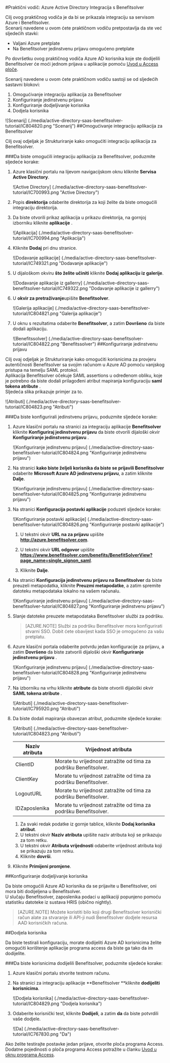 <properties 
    pageTitle="Praktični vodič: Azure Active Directory Integracija s Benefitsolver | Microsoft Azure"
    description="Saznajte kako koristiti Benefitsolver s Azure Active Directory da biste omogućili jedinstvenu prijavu, automatiziranog dodjele resursa i više!" 
    services="active-directory" 
    authors="jeevansd"  
    documentationCenter="na" 
    manager="femila"/>
<tags 
    ms.service="active-directory" 
    ms.devlang="na" 
    ms.topic="article" 
    ms.tgt_pltfrm="na" 
    ms.workload="identity" 
    ms.date="10/10/2016" 
    ms.author="jeedes" />

#<a name="tutorial-azure-active-directory-integration-with-benefitsolver"></a>Praktični vodič: Azure Active Directory Integracija s Benefitsolver

Cilj ovog praktičnog vodiča je da bi se prikazala integraciju sa servisom Azure i Benefitsolver.  
Scenarij navedene u ovom ćete praktičnom vodiču pretpostavlja da ste već sljedećih stavki:

-   Valjani Azure pretplate
-   Na Benefitsolver jedinstvenu prijavu omogućeno pretplate

Po dovršetku ovog praktičnog vodiča Azure AD korisnika koje ste dodijelili Benefitsolver će moći jednom prijava u aplikacije pomoću [Uvod u Access ploče](active-directory-saas-access-panel-introduction.md).

Scenarij navedene u ovom ćete praktičnom vodiču sastoji se od sljedećih sastavni blokovi:

1.  Omogućivanje integraciju aplikacija za Benefitsolver
2.  Konfiguriranje jedinstvenu prijavu
3.  Konfiguriranje dodjeljivanje korisnika
4.  Dodjela korisnika

![Scenarij] (./media/active-directory-saas-benefitsolver-tutorial/IC804820.png "Scenarij")
##<a name="enabling-the-application-integration-for-benefitsolver"></a>Omogućivanje integraciju aplikacija za Benefitsolver

Cilj ovaj odjeljak je Strukturiranje kako omogućiti integraciju aplikacija za Benefitsolver.

###<a name="to-enable-the-application-integration-for-benefitsolver-perform-the-following-steps"></a>Da biste omogućili integraciju aplikacija za Benefitsolver, poduzmite sljedeće korake:

1.  Azure klasični portalu na lijevom navigacijskom oknu kliknite **Servisa Active Directory**.

    ![Active Directory] (./media/active-directory-saas-benefitsolver-tutorial/IC700993.png "Active Directory")

2.  Popis **direktorija** odaberite direktorija za koji želite da biste omogućili integraciju direktorija.

3.  Da biste otvorili prikaz aplikacija u prikazu direktorija, na gornjoj izborniku kliknite **aplikacije** .

    ![Aplikacija] (./media/active-directory-saas-benefitsolver-tutorial/IC700994.png "Aplikacija")

4.  Kliknite **Dodaj** pri dnu stranice.

    ![Dodavanje aplikacije] (./media/active-directory-saas-benefitsolver-tutorial/IC749321.png "Dodavanje aplikacije")

5.  U dijaloškom okviru **što želite učiniti** kliknite **Dodaj aplikaciju iz galerije**.

    ![Dodavanje aplikacije iz gallerry] (./media/active-directory-saas-benefitsolver-tutorial/IC749322.png "Dodavanje aplikacije iz gallerry")

6.  U **okvir za pretraživanje**upišite **Benefitsolver**.

    ![Galerija aplikacije] (./media/active-directory-saas-benefitsolver-tutorial/IC804821.png "Galerija aplikacije")

7.  U oknu s rezultatima odaberite **Benefitsolver**, a zatim **Dovršeno** da biste dodali aplikaciju.

    ![Benefitssolver] (./media/active-directory-saas-benefitsolver-tutorial/IC804822.png "Benefitssolver")
##<a name="configuring-single-sign-on"></a>Konfiguriranje jedinstvenu prijavu

Cilj ovaj odjeljak je Strukturiranje kako omogućiti korisnicima za provjeru autentičnosti Benefitsolver sa svojim računom u Azure AD pomoću vanjskog pristupa na temelju SAML protokol.  
Aplikacija Benefitsolver očekuje SAML assertions u određenom obliku, koje je potrebno da biste dodali prilagođeni atribut mapiranja konfiguraciju **saml tokena atribute** .  
Sljedeća slika prikazuje primjer za to.

![Atributi] (./media/active-directory-saas-benefitsolver-tutorial/IC804823.png "Atributi")

###<a name="to-configure-single-sign-on-perform-the-following-steps"></a>Da biste konfigurirali jedinstvenu prijavu, poduzmite sljedeće korake:

1.  Azure klasični portalu na stranici za integraciju aplikacije **Benefitsolver** kliknite **Konfiguriraj jedinstvenu prijavu** da biste otvorili dijaloški okvir **Konfiguriranje jedinstvenu prijavu** .

    ![Konfiguriranje jedinstvenu prijavu] (./media/active-directory-saas-benefitsolver-tutorial/IC804824.png "Konfiguriranje jedinstvenu prijavu")

2.  Na stranici **kako biste željeli korisnika da biste se prijavili Benefitsolver** odaberite **Microsoft Azure AD jedinstvenu prijavu**, a zatim kliknite **Dalje**.

    ![Konfiguriranje jedinstvenu prijavu] (./media/active-directory-saas-benefitsolver-tutorial/IC804825.png "Konfiguriranje jedinstvenu prijavu")

3.  Na stranici **Konfiguracija postavki aplikacije** poduzeti sljedeće korake:

    ![Konfiguriranje postavki aplikacije] (./media/active-directory-saas-benefitsolver-tutorial/IC804826.png "Konfiguriranje postavki aplikacije")

    1.  U tekstni okvir **URL na za prijavu** upišite **http://azure.benefitsolver.com**.
    2.  U tekstni okvir **URL odgovor** upišite **https://www.benefitsolver.com/benefits/BenefitSolverView?page_name=single_signon_saml**.  


    3.  Kliknite **Dalje**.

4.  Na stranici **Konfiguracija jedinstvenu prijavu na Benefitsolver** da biste preuzeli metapodatka, kliknite **Preuzmi metapodatke**, a zatim spremite datoteku metapodataka lokalno na vašem računalu.

    ![Konfiguriranje jedinstvenu prijavu] (./media/active-directory-saas-benefitsolver-tutorial/IC804827.png "Konfiguriranje jedinstvenu prijavu")

5.  Slanje datoteke preuzete metapodataka Benefitsolver službi za podršku.

    >[AZURE.NOTE] Službi za podršku Benefitsolver mora konfigurirati stvarni SSO.
Dobit ćete obavijest kada SSO je omogućeno za vašu pretplatu.

6.  Azure klasični portala odaberite potvrdu jedan konfiguracije za prijavu, a zatim **Dovršeno** da biste zatvorili dijaloški okvir **Konfiguriranje jedinstvenu prijavu** .

    ![Konfiguriranje jedinstvenu prijavu] (./media/active-directory-saas-benefitsolver-tutorial/IC804828.png "Konfiguriranje jedinstvenu prijavu")

7.  Na izborniku na vrhu kliknite **atribute** da biste otvorili dijaloški okvir **SAML tokena atribute** .

    ![Atributi] (./media/active-directory-saas-benefitsolver-tutorial/IC795920.png "Atributi")

8.  Da biste dodali mapiranja obavezan atribut, poduzmite sljedeće korake:

    ![Atributi] (./media/active-directory-saas-benefitsolver-tutorial/IC804823.png "Atributi")

  	|Naziv atributa|Vrijednost atributa|
  	|---|---|
  	|ClientID|Morate tu vrijednost zatražite od tima za podršku Benefitsolver.|
  	|ClientKey|Morate tu vrijednost zatražite od tima za podršku Benefitsolver.|
  	|LogoutURL|Morate tu vrijednost zatražite od tima za podršku Benefitsolver.|
  	|IDZaposlenika|Morate tu vrijednost zatražite od tima za podršku Benefitsolver.|

    1.  Za svaki redak podatke iz gornje tablice, kliknite **Dodaj korisnika atribut**.
    2.  U tekstni okvir **Naziv atributa** upišite naziv atributa koji se prikazuju za tom retku.
    3.  U tekstni okvir **Atributa vrijednosti** odaberite vrijednost atributa koji se prikazuju za tom retku.
    4.  Kliknite **dovrši**.

9.  Kliknite **Primijeni promjene**.

##<a name="configuring-user-provisioning"></a>Konfiguriranje dodjeljivanje korisnika

Da biste omogućili Azure AD korisnika da se prijavite u Benefitsolver, oni mora biti dodijeljena u Benefitsolver.  
U slučaju Benefitsolver, zaposlenika podaci u aplikaciji popunjeno pomoću statistiku datoteke iz sustava HRIS (obično nightly).  

>[AZURE.NOTE] Možete koristiti bilo koji drugi Benefitsolver korisnički račun alate za stvaranje ili API-ji nudi Benefitsolver dodjele resursa AAD korisničkih računa.

##<a name="assigning-users"></a>Dodjela korisnika

Da biste testirali konfiguraciju, morate dodijeliti Azure AD korisnicima želite omogućiti korištenje aplikacije programa access da biste ga tako da im dodijelite.

###<a name="to-assign-users-to-benefitsolver-perform-the-following-steps"></a>Da biste korisnicima dodijelili Benefitsolver, poduzmite sljedeće korake:

1.  Azure klasični portalu stvorite testnom računu.

2.  Na stranici za integraciju aplikacije **Benefitsolver **kliknite **dodijeliti korisnicima**.

    ![Dodjela korisnika] (./media/active-directory-saas-benefitsolver-tutorial/IC804829.png "Dodjela korisnika")

3.  Odaberite korisnički test, kliknite **Dodijeli**, a zatim **da** da biste potvrdili vaše dodjele.

    ![Da] (./media/active-directory-saas-benefitsolver-tutorial/IC767830.png "Da")

Ako želite testirajte postavke jedan prijave, otvorite ploča programa Access. Dodatne pojedinosti o ploča programa Access potražite u članku [Uvod u oknu programa Access](active-directory-saas-access-panel-introduction.md).
